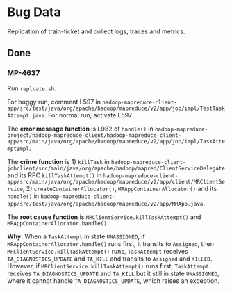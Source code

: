 # Bug Data
 Replication of train-ticket and collect logs, traces and metrics.

## Done
### MP-4637
Run `replcate.sh`.

For buggy run, comment L597 in `hadoop-mapreduce-client-app/src/test/java/org/apache/hadoop/mapreduce/v2/app/job/impl/TestTaskAttempt.java`. For normal run, activate L597.

The **error message function** is L982 of `handle()` in `hadoop-mapreduce-project/hadoop-mapreduce-client/hadoop-mapreduce-client-app/src/main/java/org/apache/hadoop/mapreduce/v2/app/job/impl/TaskAttemptImpl`.  

The **crime function** is 1) `killTask` in `hadoop-mapreduce-client-jobclient/src/main/java/org/apache/hadoop/mapred/ClientServiceDelegate` and its RPC `killTaskAttempt()` in `hadoop-mapreduce-client-app/src/main/java/org/apache/hadoop/mapreduce/v2/app/client/MRClientService`, 2) `createContainerAllocator()`, `MRAppContainerAllocator()` and its `handle()` in `hadoop-mapreduce-client-app/src/test/java/org/apache/hadoop/mapreduce/v2/app/MRApp.java`. 

The **root cause function** is `MRClientService.killTaskAttempt()` and `MRAppContainerAllocator.handle()`

**Why:** When a `TaskAttempt` in state `UNASSIGNED`, if `MRAppContainerAllocator.handle()` runs first, it transits to `Assigned`, then `MRClientService.killTaskAttempt()` runs, `TaskAttempt` receives `TA_DIAGNOSTICS_UPDATE` and `TA_KILL` and transits to `Assigned` and `KILLED`. However, if `MRClientService.killTaskAttempt()` runs first, `TaskAttempt` receives `TA_DIAGNOSTICS_UPDATE` and `TA_KILL` but it still in state `UNASSIGNED`, where it cannot handle `TA_DIAGNOSTICS_UPDATE`, which raises an exception.
